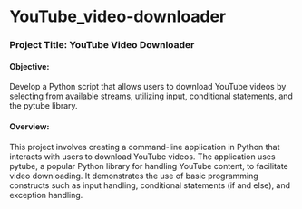 # YouTube_video-downloader
### Project Title: YouTube Video Downloader

#### Objective: 
Develop a Python script that allows users to download YouTube videos by selecting from available streams, utilizing input, conditional statements, and the pytube library.

#### Overview: 
This project involves creating a command-line application in Python that interacts with users to download YouTube videos. The application uses pytube, a popular Python library for handling YouTube content, to facilitate video downloading. It demonstrates the use of basic programming constructs such as input handling, conditional statements (if and else), and exception handling.
